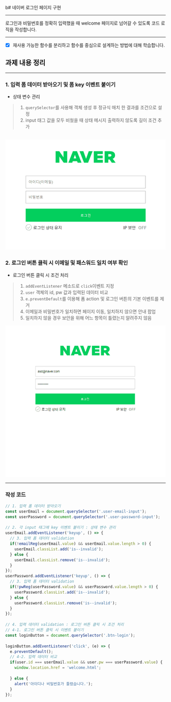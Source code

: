 b# 네이버 로그인 페이지 구현

---

로그인과 비밀번호를 정확히 입력했을 때 welcome 페이지로 넘어갈 수 있도록 코드 로직을 작성합니다.


---
- [x] 재사용 가능한 함수를 분리하고 함수를 중심으로 설계하는 방법에 대해 학습합니다.



## 과제 내용 정리
---
### 1. 입력 폼 데이터 받아오기 및 폼 key 이벤트 붙이기
*  상태 변수 관리
> 1. `querySelector`를 사용해 객체 생성 후 정규식 매치 한 결과를 조건으로 설정 <br />
> 2. input 태그 값을 모두 비웠을 때 상태 메시지 출력하지 않도록 길이 조건 추가

![커밋1](./screenshot/1.gif)
---
### 2. 로그인 버튼 클릭 시 이메일 및 패스워드 일치 여부 확인
* 로그인 버튼 클릭 시 조건 처리
> 1. `addEventListener` 메소드로 `click`이벤트 지정 <br />
> 2. `user` 객체의 id, pw 값과 입력된 데이터 비교 <br />
> 3. `e.preventDefault`를 이용해 폼 action 및 로그인 버튼의 기본 이벤트를 제거 <br />
> 4. 이메일과 비밀번호가 일치하면 페이지 이동, 일치하지 않으면 안내 팝업 <br />
> 5. 일치하지 않을 경우 보안을 위해 어느 항목이 틀렸는지 알려주지 않음 <br />

![커밋2](./screenshot/2.gif)

---

### 작성 코드
```js
// 1. 입력 폼 데이터 받아오기
const userEmail = document.querySelector('.user-email-input');
const userPassword = document.querySelector('.user-password-input');

// 2. 각 input 태그에 key 이벤트 붙이기 : 상태 변수 관리
userEmail.addEventListener('keyup', () => {
  // 3. 입력 폼 데이터 validation
  if(!emailReg(userEmail.value) && userEmail.value.length > 0) {
    userEmail.classList.add('is--invalid');
  } else {
    userEmail.classList.remove('is--invalid');
  }
});
userPassword.addEventListener('keyup', () => {
  // 3. 입력 폼 데이터 validation
  if(!pwReg(userPassword.value) && userPassword.value.length > 0) {
    userPassword.classList.add('is--invalid');
  } else {
    userPassword.classList.remove('is--invalid');
  }
});

// 4. 입력 데이터 validation : 로그인 버튼 클릭 시 조건 처리
// 4-1. 로그인 버튼 클릭 시 이벤트 붙이기
const loginButton = document.querySelector('.btn-login');

loginButton.addEventListener('click', (e) => {
  e.preventDefault();
  // 4-2. 입력 데이터 비교
  if(user.id === userEmail.value && user.pw === userPassword.value) {
    window.location.href = 'welcome.html';

  } else {
    alert('아이디나 비밀번호가 틀렸습니다.');
  }
});
```






